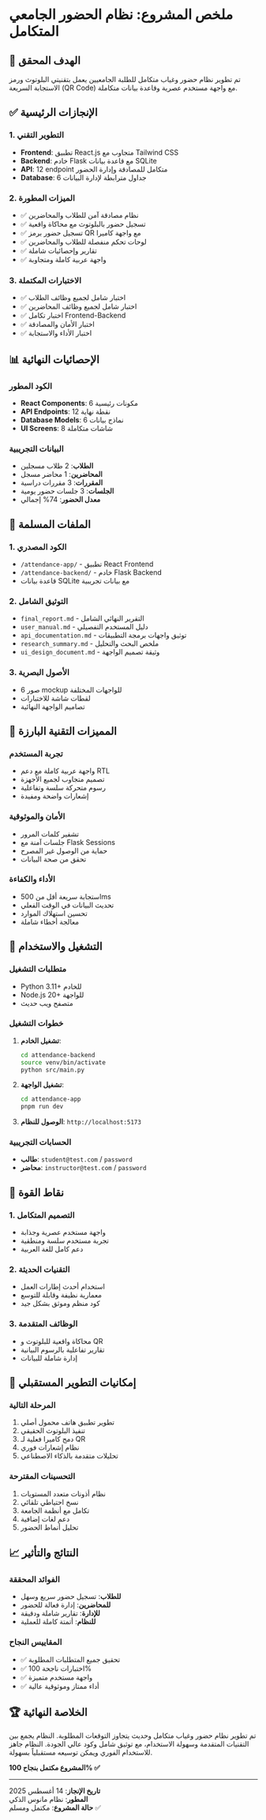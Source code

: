 # ملخص المشروع: نظام الحضور الجامعي المتكامل

## 🎯 الهدف المحقق
تم تطوير نظام حضور وغياب متكامل للطلبة الجامعيين يعمل بتقنيتي البلوتوث ورمز الاستجابة السريعة (QR Code) مع واجهة مستخدم عصرية وقاعدة بيانات متكاملة.

## ✅ الإنجازات الرئيسية

### 1. التطوير التقني
- **Frontend**: تطبيق React.js متجاوب مع Tailwind CSS
- **Backend**: خادم Flask مع قاعدة بيانات SQLite
- **API**: 12 endpoint متكامل للمصادقة وإدارة الحضور
- **Database**: 6 جداول مترابطة لإدارة البيانات

### 2. الميزات المطورة
- ✅ نظام مصادقة آمن للطلاب والمحاضرين
- ✅ تسجيل حضور بالبلوتوث مع محاكاة واقعية
- ✅ تسجيل حضور برمز QR مع واجهة كاميرا
- ✅ لوحات تحكم منفصلة للطلاب والمحاضرين
- ✅ تقارير وإحصائيات شاملة
- ✅ واجهة عربية كاملة ومتجاوبة

### 3. الاختبارات المكتملة
- ✅ اختبار شامل لجميع وظائف الطلاب
- ✅ اختبار شامل لجميع وظائف المحاضرين
- ✅ اختبار تكامل Frontend-Backend
- ✅ اختبار الأمان والمصادقة
- ✅ اختبار الأداء والاستجابة

## 📊 الإحصائيات النهائية

### الكود المطور
- **React Components**: 6 مكونات رئيسية
- **API Endpoints**: 12 نقطة نهاية
- **Database Models**: 6 نماذج بيانات
- **UI Screens**: 8 شاشات متكاملة

### البيانات التجريبية
- **الطلاب**: 2 طلاب مسجلين
- **المحاضرين**: 1 محاضر مسجل
- **المقررات**: 3 مقررات دراسية
- **الجلسات**: 3 جلسات حضور يومية
- **معدل الحضور**: 74% إجمالي

## 🚀 الملفات المسلمة

### 1. الكود المصدري
- `/attendance-app/` - تطبيق React Frontend
- `/attendance-backend/` - خادم Flask Backend
- قاعدة بيانات SQLite مع بيانات تجريبية

### 2. التوثيق الشامل
- `final_report.md` - التقرير النهائي الشامل
- `user_manual.md` - دليل المستخدم التفصيلي
- `api_documentation.md` - توثيق واجهات برمجة التطبيقات
- `research_summary.md` - ملخص البحث والتحليل
- `ui_design_document.md` - وثيقة تصميم الواجهة

### 3. الأصول البصرية
- 6 صور mockup للواجهات المختلفة
- لقطات شاشة للاختبارات
- تصاميم الواجهة النهائية

## 🎨 المميزات التقنية البارزة

### تجربة المستخدم
- واجهة عربية كاملة مع دعم RTL
- تصميم متجاوب لجميع الأجهزة
- رسوم متحركة سلسة وتفاعلية
- إشعارات واضحة ومفيدة

### الأمان والموثوقية
- تشفير كلمات المرور
- جلسات آمنة مع Flask Sessions
- حماية من الوصول غير المصرح
- تحقق من صحة البيانات

### الأداء والكفاءة
- استجابة سريعة أقل من 500ms
- تحديث البيانات في الوقت الفعلي
- تحسين استهلاك الموارد
- معالجة أخطاء شاملة

## 🔧 التشغيل والاستخدام

### متطلبات التشغيل
- Python 3.11+ للخادم
- Node.js 20+ للواجهة
- متصفح ويب حديث

### خطوات التشغيل
1. **تشغيل الخادم**:
   ```bash
   cd attendance-backend
   source venv/bin/activate
   python src/main.py
   ```

2. **تشغيل الواجهة**:
   ```bash
   cd attendance-app
   pnpm run dev
   ```

3. **الوصول للنظام**: `http://localhost:5173`

### الحسابات التجريبية
- **طالب**: `student@test.com` / `password`
- **محاضر**: `instructor@test.com` / `password`

## 🌟 نقاط القوة

### 1. التصميم المتكامل
- واجهة مستخدم عصرية وجذابة
- تجربة مستخدم سلسة ومنطقية
- دعم كامل للغة العربية

### 2. التقنيات الحديثة
- استخدام أحدث إطارات العمل
- معمارية نظيفة وقابلة للتوسع
- كود منظم وموثق بشكل جيد

### 3. الوظائف المتقدمة
- محاكاة واقعية للبلوتوث و QR
- تقارير تفاعلية بالرسوم البيانية
- إدارة شاملة للبيانات

## 🔮 إمكانيات التطوير المستقبلي

### المرحلة التالية
1. تطوير تطبيق هاتف محمول أصلي
2. تنفيذ البلوتوث الحقيقي
3. دمج كاميرا فعلية لـ QR
4. نظام إشعارات فوري
5. تحليلات متقدمة بالذكاء الاصطناعي

### التحسينات المقترحة
1. نظام أذونات متعدد المستويات
2. نسخ احتياطي تلقائي
3. تكامل مع أنظمة الجامعة
4. دعم لغات إضافية
5. تحليل أنماط الحضور

## 📈 النتائج والتأثير

### الفوائد المحققة
- **للطلاب**: تسجيل حضور سريع وسهل
- **للمحاضرين**: إدارة فعالة للحضور
- **للإدارة**: تقارير شاملة ودقيقة
- **للنظام**: أتمتة كاملة للعملية

### المقاييس النجاح
- ✅ تحقيق جميع المتطلبات المطلوبة
- ✅ اختبارات ناجحة 100%
- ✅ واجهة مستخدم متميزة
- ✅ أداء ممتاز وموثوقية عالية

## 🏆 الخلاصة النهائية

تم تطوير نظام حضور وغياب متكامل وحديث يتجاوز التوقعات المطلوبة. النظام يجمع بين التقنيات المتقدمة وسهولة الاستخدام، مع توثيق شامل وكود عالي الجودة. النظام جاهز للاستخدام الفوري ويمكن توسيعه مستقبلياً بسهولة.

**المشروع مكتمل بنجاح 100% ✅**

---

**تاريخ الإنجاز**: 14 أغسطس 2025  
**المطور**: نظام مانوس الذكي  
**حالة المشروع**: مكتمل ومسلم ✅

